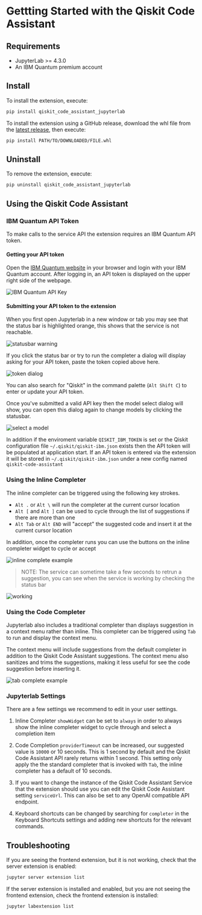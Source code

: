 # Gettting Started with the Qiskit Code Assistant

## Requirements

- JupyterLab >= 4.3.0
- An IBM Quantum premium account

## Install

To install the extension, execute:

```bash
pip install qiskit_code_assistant_jupyterlab
```

To install the extension using a GitHub release, download the whl file from the [latest release](https://github.com/Qiskit/qiskit-code-assistant-jupyterlab/releases), then execute:

```bash
pip install PATH/TO/DOWNLOADED/FILE.whl
```

## Uninstall

To remove the extension, execute:

```bash
pip uninstall qiskit_code_assistant_jupyterlab
```

## Using the Qiskit Code Assistant

### IBM Quantum API Token

To make calls to the service API the extension requires an IBM Quantum API token.

#### Getting your API token

Open the [IBM Quantum website](https://quantum.ibm.com/) in your browser and login with
your IBM Quantum account.
After logging in, an API token is displayed on the upper right side of the webpage.

![IBM Quantum API Key](docs/images/api-key.png)

#### Submitting your API token to the extension

When you first open Jupyterlab in a new window or tab you may see that the status bar
is highlighted orange, this shows that the service is not reachable.

![statusbar warning](docs/images/statusbar-no-model.png)

If you click the status bar or try to run the completer a dialog will display asking
for your API token, paste the token copied above here.

![token dialog](docs/images/enter-token.png)

You can also search for "Qiskit" in the command palette (`Alt Shift C`) to enter or
update your API token.

Once you've submitted a valid API key then the model select dialog will show, you can
open this dialog again to change models by clicking the statusbar.

![select a model](docs/images/select-model.png)

In addition if the enviroment variable `QISKIT_IBM_TOKEN` is set or the Qiskit
configuration file `~/.qiskit/qiskit-ibm.json` exists then the API token will be
populated at application start. If an API token is entered via the extension it will be
stored in `~/.qiskit/qiskit-ibm.json` under a new config named `qiskit-code-assistant`

### Using the Inline Completer

The inline completer can be triggered using the following key strokes.

- `Alt .` or `Alt \` will run the completer at the current cursor location
- `Alt [` and `Alt ]` can be used to cycle through the list of suggestions if there are
  more than one
- `Alt Tab` or `Alt END` will "accept" the suggested code and insert it at the current
  cursor location

In addition, once the completer runs you can use the buttons on the inline completer
widget to cycle or accept

![inline complete example](docs/images/inline-complete.png)

> NOTE: The service can sometime take a few seconds to retrun a suggestion, you can see
> when the service is working by checking the status bar

![working](docs/images/statusbar-working.png)

### Using the Code Completer

Jupyterlab also includes a traditional completer than displays suggestion in a context
menu rather than inline. This completer can be triggered using `Tab` to run and display
the context menu.

The context menu will include suggestions from the default completer in addition to the
Qiskit Code Assistant suggestions. The context menu also sanitizes and trims the
suggestions, making it less useful for see the code suggestion before inserting it.

![tab complete example](docs/images/tab-complete.png)

### Jupyterlab Settings

There are a few settings we recommend to edit in your user settings.

1. Inline Completer `showWidget` can be set to `always` in order to always show the
   inline completer widget to cycle through and select a completion item

2. Code Completion `providerTimeout` can be increased, our suggested value is `10000` or
   10 seconds. This is 1 second by default and the Qiskit Code Assistant API rarely returns
   within 1 second. This setting only apply the the standard completer that is invoked with
   `Tab`, the inline completer has a default of 10 seconds.

3. If you want to change the instance of the Qiskit Code Assistant Service that the
   extension should use you can edit the Qiskit Code Assistant setting `serviceUrl`.
   This can also be set to any OpenAI compatible API endpoint.


4. Keyboard shortcuts can be changed by searching for `completer` in the Keyboard Shortcuts
   settings and adding new shortcuts for the relevant commands.

## Troubleshooting

If you are seeing the frontend extension, but it is not working, check that the server
extension is enabled:

```bash
jupyter server extension list
```

If the server extension is installed and enabled, but you are not seeing the frontend
extension, check the frontend extension is installed:

```bash
jupyter labextension list
```
